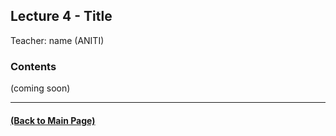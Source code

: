 ## Lecture 4 - Title
Teacher: name (ANITI)



### Contents

(coming soon)

---
#### [(Back to Main Page)](../index.md)
